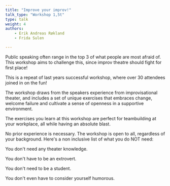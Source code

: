 ```yaml
---
title: "Improve your improv!"
talk_type: "Workshop 1,5t"
type: talk
weight: 4
authors:
    - Erik Andreas Røkland
    - Frida Sulen

---
```

Public speaking often range in the top 3 of what people are most afraid of. This workshop aims to challenge this, since improv theatre should fight for first place! 



This is a repeat of last years successful workshop, where over 30 attendees joined in on the fun!



The workshop draws from the speakers experience from improvisational theater, and includes a set of unique exercises that embraces change, welcome failure and cultivate a sense of openness in a supportive environment. 



The exercises you learn at this workshop are perfect for teambuilding at your workplace, all while having an absolute blast.



No prior experience is necessary. The workshop is open to all, regardless of your background. Here's a non inclusive list of what you do NOT need:

You don't need any theater knowledge.

You don't have to be an extrovert.

You don't need to be a student.

You don't even have to consider yourself humorous.


